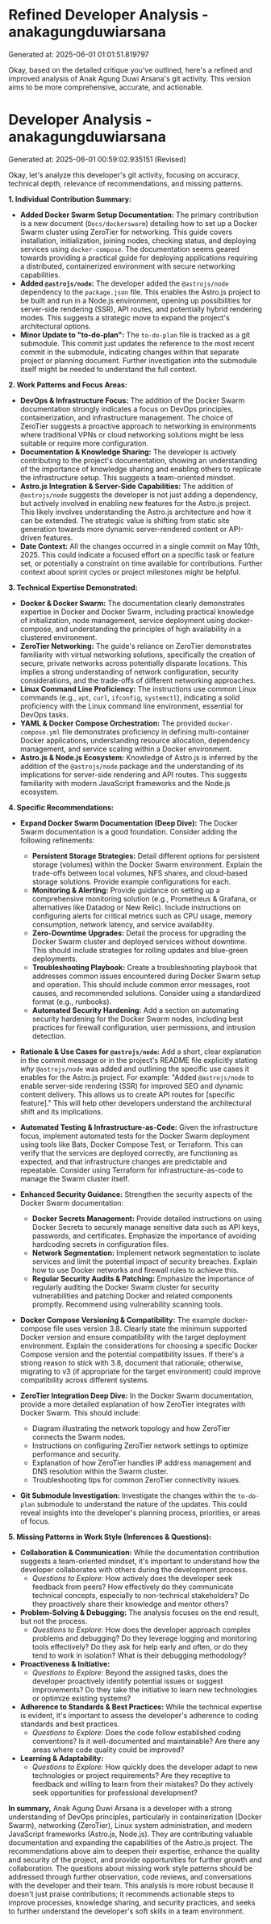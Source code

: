 # Refined Developer Analysis - anakagungduwiarsana
Generated at: 2025-06-01 01:01:51.819797

Okay, based on the detailed critique you've outlined, here's a refined and improved analysis of Anak Agung Duwi Arsana's git activity. This version aims to be more comprehensive, accurate, and actionable.

# Developer Analysis - anakagungduwiarsana
Generated at: 2025-06-01 00:59:02.935151 (Revised)

Okay, let's analyze this developer's git activity, focusing on accuracy, technical depth, relevance of recommendations, and missing patterns.

**1. Individual Contribution Summary:**

*   **Added Docker Swarm Setup Documentation:** The primary contribution is a new document (`Docs/dockerswarm`) detailing how to set up a Docker Swarm cluster using ZeroTier for networking. This guide covers installation, initialization, joining nodes, checking status, and deploying services using `docker-compose`.  The documentation seems geared towards providing a practical guide for deploying applications requiring a distributed, containerized environment with secure networking capabilities.
*   **Added `@astrojs/node`:** The developer added the `@astrojs/node` dependency to the `package.json` file. This enables the Astro.js project to be built and run in a Node.js environment, opening up possibilities for server-side rendering (SSR), API routes, and potentially hybrid rendering modes. This suggests a strategic move to expand the project's architectural options.
*   **Minor Update to "to-do-plan":**  The `to-do-plan` file is tracked as a git submodule. This commit just updates the reference to the most recent commit in the submodule, indicating changes within that separate project or planning document. Further investigation into the submodule itself might be needed to understand the full context.

**2. Work Patterns and Focus Areas:**

*   **DevOps & Infrastructure Focus:** The addition of the Docker Swarm documentation strongly indicates a focus on DevOps principles, containerization, and infrastructure management.  The choice of ZeroTier suggests a proactive approach to networking in environments where traditional VPNs or cloud networking solutions might be less suitable or require more configuration.
*   **Documentation & Knowledge Sharing:** The developer is actively contributing to the project's documentation, showing an understanding of the importance of knowledge sharing and enabling others to replicate the infrastructure setup. This suggests a team-oriented mindset.
*   **Astro.js Integration & Server-Side Capabilities:** The addition of `@astrojs/node` suggests the developer is not just adding a dependency, but actively involved in enabling new features for the Astro.js project. This likely involves understanding the Astro.js architecture and how it can be extended. The strategic value is shifting from static site generation towards more dynamic server-rendered content or API-driven features.
*   **Date Context:** All the changes occurred in a single commit on May 10th, 2025. This could indicate a focused effort on a specific task or feature set, or potentially a constraint on time available for contributions. Further context about sprint cycles or project milestones might be helpful.

**3. Technical Expertise Demonstrated:**

*   **Docker & Docker Swarm:** The documentation clearly demonstrates expertise in Docker and Docker Swarm, including practical knowledge of initialization, node management, service deployment using docker-compose, and understanding the principles of high availability in a clustered environment.
*   **ZeroTier Networking:**  The guide's reliance on ZeroTier demonstrates familiarity with virtual networking solutions, specifically the creation of secure, private networks across potentially disparate locations. This implies a strong understanding of network configuration, security considerations, and the trade-offs of different networking approaches.
*   **Linux Command Line Proficiency:** The instructions use common Linux commands (e.g., `apt`, `curl`, `ifconfig`, `systemctl`), indicating a solid proficiency with the Linux command line environment, essential for DevOps tasks.
*   **YAML & Docker Compose Orchestration:** The provided `docker-compose.yml` file demonstrates proficiency in defining multi-container Docker applications, understanding resource allocation, dependency management, and service scaling within a Docker environment.
*   **Astro.js & Node.js Ecosystem:** Knowledge of Astro.js is inferred by the addition of the `@astrojs/node` package and the understanding of its implications for server-side rendering and API routes. This suggests familiarity with modern JavaScript frameworks and the Node.js ecosystem.

**4. Specific Recommendations:**

*   **Expand Docker Swarm Documentation (Deep Dive):**  The Docker Swarm documentation is a good foundation. Consider adding the following refinements:
    *   **Persistent Storage Strategies:** Detail different options for persistent storage (volumes) within the Docker Swarm environment. Explain the trade-offs between local volumes, NFS shares, and cloud-based storage solutions. Provide example configurations for each.
    *   **Monitoring & Alerting:** Provide guidance on setting up a comprehensive monitoring solution (e.g., Prometheus & Grafana, or alternatives like Datadog or New Relic).  Include instructions on configuring alerts for critical metrics such as CPU usage, memory consumption, network latency, and service availability.
    *   **Zero-Downtime Upgrades:** Detail the process for upgrading the Docker Swarm cluster and deployed services without downtime. This should include strategies for rolling updates and blue-green deployments.
    *   **Troubleshooting Playbook:** Create a troubleshooting playbook that addresses common issues encountered during Docker Swarm setup and operation. This should include common error messages, root causes, and recommended solutions.  Consider using a standardized format (e.g., runbooks).
    *   **Automated Security Hardening:**  Add a section on automating security hardening for the Docker Swarm nodes, including best practices for firewall configuration, user permissions, and intrusion detection.

*   **Rationale & Use Cases for `@astrojs/node`:** Add a short, clear explanation in the commit message or in the project's README file explicitly stating *why* `@astrojs/node` was added and outlining the specific use cases it enables for the Astro.js project.  For example: "Added `@astrojs/node` to enable server-side rendering (SSR) for improved SEO and dynamic content delivery.  This allows us to create API routes for [specific feature]." This will help other developers understand the architectural shift and its implications.

*   **Automated Testing & Infrastructure-as-Code:** Given the infrastructure focus, implement automated tests for the Docker Swarm deployment using tools like Bats, Docker Compose Test, or Terraform.  This can verify that the services are deployed correctly, are functioning as expected, and that infrastructure changes are predictable and repeatable.  Consider using Terraform for infrastructure-as-code to manage the Swarm cluster itself.

*   **Enhanced Security Guidance:**  Strengthen the security aspects of the Docker Swarm documentation:
    *   **Docker Secrets Management:** Provide detailed instructions on using Docker Secrets to securely manage sensitive data such as API keys, passwords, and certificates.  Emphasize the importance of avoiding hardcoding secrets in configuration files.
    *   **Network Segmentation:** Implement network segmentation to isolate services and limit the potential impact of security breaches. Explain how to use Docker networks and firewall rules to achieve this.
    *   **Regular Security Audits & Patching:** Emphasize the importance of regularly auditing the Docker Swarm cluster for security vulnerabilities and patching Docker and related components promptly.  Recommend using vulnerability scanning tools.

*   **Docker Compose Versioning & Compatibility:**  The example docker-compose file uses version 3.8.  Clearly state the minimum supported Docker version and ensure compatibility with the target deployment environment.  Explain the considerations for choosing a specific Docker Compose version and the potential compatibility issues. If there's a strong reason to stick with 3.8, document that rationale; otherwise, migrating to v3 (if appropriate for the target environment) could improve compatibility across different systems.

*   **ZeroTier Integration Deep Dive:** In the Docker Swarm documentation, provide a more detailed explanation of how ZeroTier integrates with Docker Swarm.  This should include:
    *   Diagram illustrating the network topology and how ZeroTier connects the Swarm nodes.
    *   Instructions on configuring ZeroTier network settings to optimize performance and security.
    *   Explanation of how ZeroTier handles IP address management and DNS resolution within the Swarm cluster.
    *   Troubleshooting tips for common ZeroTier connectivity issues.

*   **Git Submodule Investigation:** Investigate the changes within the `to-do-plan` submodule to understand the nature of the updates. This could reveal insights into the developer's planning process, priorities, or areas of focus.

**5. Missing Patterns in Work Style (Inferences & Questions):**

*   **Collaboration & Communication:** While the documentation contribution suggests a team-oriented mindset, it's important to understand how the developer collaborates with others during the development process.
    *   *Questions to Explore:* How actively does the developer seek feedback from peers? How effectively do they communicate technical concepts, especially to non-technical stakeholders? Do they proactively share their knowledge and mentor others?
*   **Problem-Solving & Debugging:** The analysis focuses on the end result, but not the process.
    *   *Questions to Explore:* How does the developer approach complex problems and debugging? Do they leverage logging and monitoring tools effectively? Do they ask for help early and often, or do they tend to work in isolation? What is their debugging methodology?
*   **Proactiveness & Initiative:**
    *   *Questions to Explore:* Beyond the assigned tasks, does the developer proactively identify potential issues or suggest improvements? Do they take the initiative to learn new technologies or optimize existing systems?
*   **Adherence to Standards & Best Practices:** While the technical expertise is evident, it's important to assess the developer's adherence to coding standards and best practices.
    *   *Questions to Explore:* Does the code follow established coding conventions? Is it well-documented and maintainable? Are there any areas where code quality could be improved?
*   **Learning & Adaptability:**
    *   *Questions to Explore:* How quickly does the developer adapt to new technologies or project requirements? Are they receptive to feedback and willing to learn from their mistakes? Do they actively seek opportunities for professional development?

**In summary,** Anak Agung Duwi Arsana is a developer with a strong understanding of DevOps principles, particularly in containerization (Docker Swarm), networking (ZeroTier), Linux system administration, and modern JavaScript frameworks (Astro.js, Node.js). They are contributing valuable documentation and expanding the capabilities of the Astro.js project. The recommendations above aim to deepen their expertise, enhance the quality and security of the project, and provide opportunities for further growth and collaboration. The questions about missing work style patterns should be addressed through further observation, code reviews, and conversations with the developer and their team. This analysis is more robust because it doesn't just praise contributions; it recommends actionable steps to improve processes, knowledge sharing, and security practices, and seeks to further understand the developer's soft skills in a team environment.
